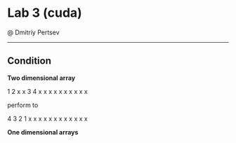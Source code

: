 # Lab 3 (cuda)

@ Dmitriy Pertsev

---
## Condition

**Two dimensional array**

1 2 x x
3 4 x x
x x x x
x x x x

perform to

4 3 2 1
x x x x
x x x x
x x x x

**One dimensional arrays**
